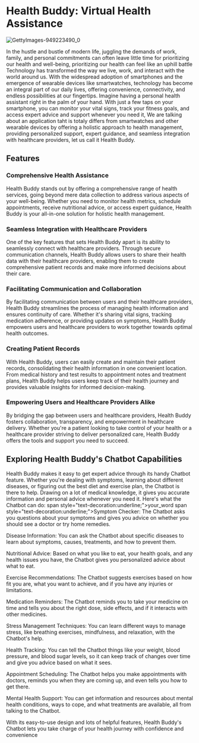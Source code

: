 # Health Buddy: Virtual Health Assistance
![GettyImages-949223490_0](https://github.com/Mohamedsadik2/Health-Buddy--Virtual-assistance-/assets/163311878/bdf6a18f-117e-4cb7-aab4-e2d5481fbe0e)


In the hustle and bustle of modern life, juggling the demands of work, family, and personal commitments can often leave little time for prioritizing our health and well-being, prioritizing our health can feel like an uphill battle
Technology has transformed the way we live, work, and interact with the world around us. With the widespread adoption of smartphones and the emergence of wearable devices like smartwatches, technology has become an integral part of our daily lives, offering convenience, connectivity, and endless possibilities at our fingertips.
Imagine having a personal health assistant right in the palm of your hand. With just a few taps on your smartphone, you can monitor your vital signs, track your fitness goals, and access expert advice and support whenever you need it, We are talking about an application taht is totaly differs from smartwatches and other wearable devices by offering a holistic approach to health management, providing personalized support, expert guidance, and seamless integration with healthcare providers, let us call it Health Buddy.
## Features
### Comprehensive Health Assistance
Health Buddy stands out by offering a comprehensive range of health services, going beyond mere data collection to address various aspects of your well-being. Whether you need to monitor health metrics, schedule appointments, receive nutritional advice, or access expert guidance, Health Buddy is your all-in-one solution for holistic health management.
### Seamless Integration with Healthcare Providers
One of the key features that sets Health Buddy apart is its ability to seamlessly connect with healthcare providers. Through secure communication channels, Health Buddy allows users to share their health data with their healthcare providers, enabling them to create comprehensive patient records and make more informed decisions about their care.
### Facilitating Communication and Collaboration
By facilitating communication between users and their healthcare providers, Health Buddy streamlines the process of managing health information and ensures continuity of care. Whether it's sharing vital signs, tracking medication adherence, or providing updates on symptoms, Health Buddy empowers users and healthcare providers to work together towards optimal health outcomes.
### Creating Patient Records
With Health Buddy, users can easily create and maintain their patient records, consolidating their health information in one convenient location. From medical history and test results to appointment notes and treatment plans, Health Buddy helps users keep track of their health journey and provides valuable insights for informed decision-making.
### Empowering Users and Healthcare Providers Alike
By bridging the gap between users and healthcare providers, Health Buddy fosters collaboration, transparency, and empowerment in healthcare delivery. Whether you're a patient looking to take control of your health or a healthcare provider striving to deliver personalized care, Health Buddy offers the tools and support you need to succeed.
##  Exploring Health Buddy's Chatbot Capabilities
Health Buddy makes it easy to get expert advice through its handy Chatbot feature. Whether you're dealing with symptoms, learning about different diseases, or figuring out the best diet and exercise plan, the Chatbot is there to help. Drawing on a lot of medical knowledge, it gives you accurate information and personal advice whenever you need it. Here's what the Chatbot can do:
span style="text-decoration:underline;">your_word</span>
span style="text-decoration:underline;">Symptom Checker</span>: The Chatbot asks you questions about your symptoms and gives you advice on whether you should see a doctor or try home remedies.

Disease Information: You can ask the Chatbot about specific diseases to learn about symptoms, causes, treatments, and how to prevent them.

Nutritional Advice: Based on what you like to eat, your health goals, and any health issues you have, the Chatbot gives you personalized advice about what to eat.

Exercise Recommendations: The Chatbot suggests exercises based on how fit you are, what you want to achieve, and if you have any injuries or limitations.

Medication Reminders: The Chatbot reminds you to take your medicine on time and tells you about the right dose, side effects, and if it interacts with other medicines.

Stress Management Techniques: You can learn different ways to manage stress, like breathing exercises, mindfulness, and relaxation, with the Chatbot's help.

Health Tracking: You can tell the Chatbot things like your weight, blood pressure, and blood sugar levels, so it can keep track of changes over time and give you advice based on what it sees.

Appointment Scheduling: The Chatbot helps you make appointments with doctors, reminds you when they are coming up, and even tells you how to get there.

Mental Health Support: You can get information and resources about mental health conditions, ways to cope, and what treatments are available, all from talking to the Chatbot.

With its easy-to-use design and lots of helpful features, Health Buddy's Chatbot lets you take charge of your health journey with confidence and convenience






